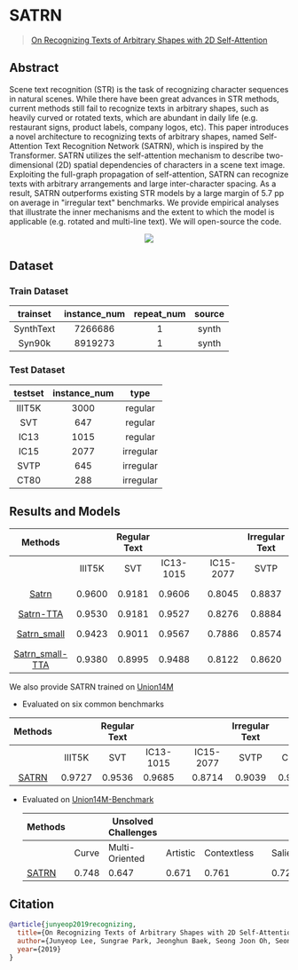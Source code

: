 # SATRN

> [On Recognizing Texts of Arbitrary Shapes with 2D Self-Attention](https://arxiv.org/abs/1910.04396)

<!-- [ALGORITHM] -->

## Abstract

Scene text recognition (STR) is the task of recognizing character sequences in natural scenes. While there have been great advances in STR methods, current methods still fail to recognize texts in arbitrary shapes, such as heavily curved or rotated texts, which are abundant in daily life (e.g. restaurant signs, product labels, company logos, etc). This paper introduces a novel architecture to recognizing texts of arbitrary shapes, named Self-Attention Text Recognition Network (SATRN), which is inspired by the Transformer. SATRN utilizes the self-attention mechanism to describe two-dimensional (2D) spatial dependencies of characters in a scene text image. Exploiting the full-graph propagation of self-attention, SATRN can recognize texts with arbitrary arrangements and large inter-character spacing. As a result, SATRN outperforms existing STR models by a large margin of 5.7 pp on average in "irregular text" benchmarks. We provide empirical analyses that illustrate the inner mechanisms and the extent to which the model is applicable (e.g. rotated and multi-line text). We will open-source the code.

<div align=center>
<img src="https://user-images.githubusercontent.com/22607038/142798828-cc4ded5d-3fb8-478c-9f3e-74edbcf41982.png"/>
</div>

## Dataset

### Train Dataset

| trainset  | instance_num | repeat_num | source |
| :-------: | :----------: | :--------: | :----: |
| SynthText |   7266686    |     1      | synth  |
|  Syn90k   |   8919273    |     1      | synth  |

### Test Dataset

| testset | instance_num |   type    |
| :-----: | :----------: | :-------: |
| IIIT5K  |     3000     |  regular  |
|   SVT   |     647      |  regular  |
|  IC13   |     1015     |  regular  |
|  IC15   |     2077     | irregular |
|  SVTP   |     645      | irregular |
|  CT80   |     288      | irregular |

## Results and Models

|                              Methods                              |        | Regular Text |           |     |           | Irregular Text |        |                              download                              | Batch Size |
| :---------------------------------------------------------------: | :----: | :----------: | :-------: | :-: | :-------: | :------------: | :----: | :----------------------------------------------------------------: | :--------: |
|                                                                   | IIIT5K |     SVT      | IC13-1015 |     | IC15-2077 |      SVTP      |  CT80  |                                                                    |            |
|    [Satrn](/configs/textrecog/satrn/satrn_shallow_5e_st_mj.py)    | 0.9600 |    0.9181    |  0.9606   |     |  0.8045   |     0.8837     | 0.8993 | [model](https://download.openmmlab.com/mmocr/textrecog/satrn/satrn_shallow_5e_st_mj/satrn_shallow_5e_st_mj_20220915_152443-5fd04a4c.pth) \| [log](https://download.openmmlab.com/mmocr/textrecog/satrn/satrn_shallow_5e_st_mj/20220915_152443.log) |   4xb128   |
|  [Satrn-TTA](/configs/textrecog/satrn/satrn_shallow_5e_st_mj.py)  | 0.9530 |    0.9181    |  0.9527   |     |  0.8276   |     0.8884     | 0.9028 |                                                                    |   4xb128   |
| [Satrn_small](/configs/textrecog/satrn/satrn_shallow-small_5e_st_mj.py) | 0.9423 |    0.9011    |  0.9567   |     |  0.7886   |     0.8574     | 0.8472 | [model](https://download.openmmlab.com/mmocr/textrecog/satrn/satrn_shallow-small_5e_st_mj/satrn_shallow-small_5e_st_mj_20220915_152442-5591bf27.pth) \| [log](https://download.openmmlab.com/mmocr/textrecog/satrn/satrn_shallow-small_5e_st_mj/20220915_152442.log) |   4xb128   |
| [Satrn_small-TTA](/configs/textrecog/satrn/satrn_shallow-small_5e_st_mj.py) | 0.9380 |    0.8995    |  0.9488   |     |  0.8122   |     0.8620     | 0.8507 |                                                                    |   4xb128   |

We also provide SATRN trained on [Union14M](https://github.com/Mountchicken/Union14M)

- Evaluated on six common benchmarks

|                            Methods                            |        | Regular Text |           |     |           | Irregular Text |        | download                                                                         |
| :-----------------------------------------------------------: | :----: | :----------: | :-------: | :-: | :-------: | :------------: | :----: | :------------------------------------------------------------------------------- |
|                                                               | IIIT5K |     SVT      | IC13-1015 |     | IC15-2077 |      SVTP      |  CT80  |                                                                                  |
| [SATRN](configs/textrecog/satrn/satrn_shallow_5e_union14m.py) | 0.9727 |    0.9536    |  0.9685   |     |  0.8714   |     0.9039     | 0.9618 | [model](https://download.openmmlab.com/mmocr/textrecog/satrn/satrn_union14m/satrn_union14m-6ac4114e.pth) |

- Evaluated on [Union14M-Benchmark](https://github.com/Mountchicken/Union14M)

  | Methods                                                |       | Unsolved Challenges |          |             |     |         | Additional Challenges |            | General | download                                                |
  | ------------------------------------------------------ | ----- | ------------------- | -------- | ----------- | --- | ------- | --------------------- | ---------- | ------- | ------------------------------------------------------- |
  |                                                        | Curve | Multi-Oriented      | Artistic | Contextless |     | Salient | Multi-Words           | Incomplete | General |                                                         |
  | [SATRN](configs/textrecog/satrn/satrn_shallow_5e_union14m.py) | 0.748 | 0.647               | 0.671    | 0.761       |     | 0.722   | 0.741                 | 0.009      | 0.758   | [model](https://download.openmmlab.com/mmocr/textrecog/satrn/satrn_union14m/satrn_union14m-6ac4114e.pth) |

## Citation

```bibtex
@article{junyeop2019recognizing,
  title={On Recognizing Texts of Arbitrary Shapes with 2D Self-Attention},
  author={Junyeop Lee, Sungrae Park, Jeonghun Baek, Seong Joon Oh, Seonghyeon Kim, Hwalsuk Lee},
  year={2019}
}
```
